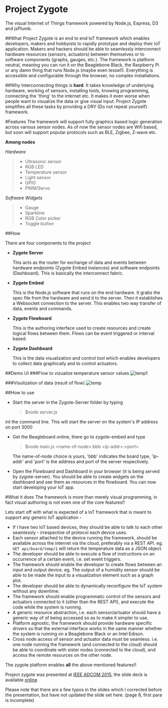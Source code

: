 Project Zygote
==============
The visual Internet of Things framework powered by Node.js, Express, D3 and jsPlumb.

##What
Project Zygote is an end to end IoT framework which enables developers, makers and hobbyists to rapidly prototype and deploy their IoT application. Makers and hackers should be able to seamlessly interconnect hardware resources (sensors, actuators) between themselves or to software components (graphs, gauges, etc.). The framework is platform neutral, meaning you can run it on the Beaglebone Black, the Raspberry Pi or any damn thing that runs Node.js (maybe even tessel!). Everything is accessible and configurable through the browser, no complex installations. 

##Why
Interconnecting things is **hard**. It takes knowledge of underlying hardware, working of sensors, installing tools, knowing programming, connecting the 'thing' to the internet etc. It makes it even worse when people want to visualize the data or give visual input. Project Zygote simplifies all these tasks by providing a DRY (Do not repeat yourself) framework. 

#Features
The framework will support fully graphics based logic generation across various sensor nodes.
As of now the sensor nodes are Wifi based, but soon will support popular protocols such as BLE, Zigbee, Z-wave etc.

 **Among nodes**
 
 
 *Hardware*
>   * Ultrasonic sensor
>   * RGB LED
>   * Temperature sensor
>   * Light sensor
>   * GPIO
>   * PWM/Servo

*Software Widgets*
>   * Gauge
>   * Sparkline 
>   * RGB Color picker
>   * Toggle button
 

##How

There are four components to the project
  * **Zygote Server**
  
    This acts as the router for exchange of data and events between hardware endpoints (Zygote Embed instances) and software endpoints (Dashboard). This is basically the interconnect fabric.

  * **Zygote Embed**
  
    This is the Node.js software that runs on the end hardware. It grabs the spec file from the hardware and send it to the server. Then it establishes a Websocket connection to the server. This enables two way transfer of data, events and commands.

  * **Zygote Flowboard**
  
    This is the authoring interface used to create resources and create logical flows between them. Flows can be event triggered or interval based. 

  * **Zygote Dashboard**
  
    This is the data visualization and control tool which enables developers to collect data graphically and to control actuators.

##Demo UI
###Flow to vizualize temperature sensor values
![temp1](https://cloud.githubusercontent.com/assets/3639811/7278090/0ea8a20a-e931-11e4-9516-f372c349fced.png)

###Visulization of data (result of flow)
![temp](https://cloud.githubusercontent.com/assets/3639811/7278081/089775f8-e931-11e4-9c50-61c19b1c99b2.png)

##How to use
* Start the server in the Zygote-Server folder by typing 
  > $node server.js
  
 int the command line. This will start the server on the system's IP address on port 3000
* Get the Beagleboard online, there go to zygote-embed and type 
 
  > $node main.js \<name-of-node\>:bbb   \<ip-addr\>:\<port\>
 
  The name-of-node choice is yours, 'bbb' indicates the board type, 'ip-addr' and 'port' is the address and port of the server respectively.
* Open the Flowboard and Dashboard in your browser (it is being served by zygote-server). You should be able to create widgets on the dashboard and see them as resources in the flowboard. You can now start developing your IoT app.


#What it  does
The framework is more than merely visual programming, in fact visual authoring is not even one of the core features!!

Lets start off with what is expected of a IoT framework that is meant to support any generic IoT application -
* If I have two IoT based devices, they should be able to talk to each other seamlessly - irrespective of protocol each device uses.
* Each sensor attached to the device running the framework, should be available across the internet via the cloud, preferably via a REST API. eg. ```GET api/board/temp/1``` will return the temperature data as a JSON object.
* The developer should be able to execute a flow of instructions on an occurrence of a certain event, i.e. set event triggers.
* The framework should enable the developer to create flows between an input and output device. eg. The output of a humidity sensor should be able to be made the input to a visualization element such as a graph plot.
* The developer should be able to dynamically reconfigure the IoT system without any downtime. 
* The framework should enable programmatic control of the sensors and actuators connected to it (other than the REST API), and execute the code while the system is running.
* A generic resource abstraction, i.e. each sensor/actuator should have a generic way of of being accessed so as to make it simpler to use.
* Platform agnostic, the framework should provide hardware specific drivers so that the external interface works in the same manner whether the system is running on a Beaglebone Black or an Intel Edison.
* Cross node access of sensor and actuator data must be seamless. i.e. one node running the framework (and connected to the cloud) should be able to coordinate with sister nodes (connected to the cloud), and access the remote resources on the other node.

The zygote platform enables **all** the above mentioned features!!

Project zygote was presented at [IEEE ADCOM 2015](http://accsindia.org/category/adcom/), the slide deck is available [online](https://raw.githubusercontent.com/wiki/kres/zygote/Zygote-ADCOM.pdf)

Please note that there are a few typos in the slides which I corrected before the presentation, but have not updated the slide set here. (page 8, first para is incomplete)
